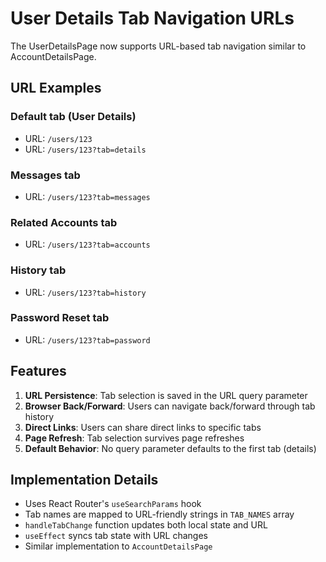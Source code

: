# User Details Tab Navigation URLs

The UserDetailsPage now supports URL-based tab navigation similar to AccountDetailsPage.

## URL Examples

### Default tab (User Details)
- URL: `/users/123`
- URL: `/users/123?tab=details`

### Messages tab  
- URL: `/users/123?tab=messages`

### Related Accounts tab
- URL: `/users/123?tab=accounts` 

### History tab
- URL: `/users/123?tab=history`

### Password Reset tab
- URL: `/users/123?tab=password`

## Features

1. **URL Persistence**: Tab selection is saved in the URL query parameter
2. **Browser Back/Forward**: Users can navigate back/forward through tab history
3. **Direct Links**: Users can share direct links to specific tabs
4. **Page Refresh**: Tab selection survives page refreshes
5. **Default Behavior**: No query parameter defaults to the first tab (details)

## Implementation Details

- Uses React Router's `useSearchParams` hook
- Tab names are mapped to URL-friendly strings in `TAB_NAMES` array
- `handleTabChange` function updates both local state and URL
- `useEffect` syncs tab state with URL changes
- Similar implementation to `AccountDetailsPage`
